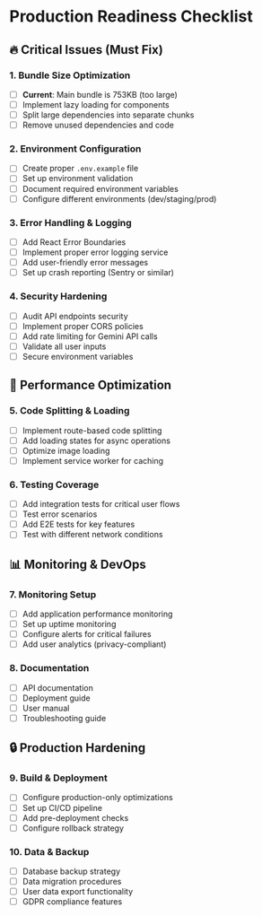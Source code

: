 # Production Readiness Checklist

## 🔥 Critical Issues (Must Fix)

### 1. Bundle Size Optimization
- [ ] **Current**: Main bundle is 753KB (too large)
- [ ] Implement lazy loading for components
- [ ] Split large dependencies into separate chunks
- [ ] Remove unused dependencies and code

### 2. Environment Configuration
- [ ] Create proper `.env.example` file
- [ ] Set up environment validation
- [ ] Document required environment variables
- [ ] Configure different environments (dev/staging/prod)

### 3. Error Handling & Logging
- [ ] Add React Error Boundaries
- [ ] Implement proper error logging service
- [ ] Add user-friendly error messages
- [ ] Set up crash reporting (Sentry or similar)

### 4. Security Hardening
- [ ] Audit API endpoints security
- [ ] Implement proper CORS policies
- [ ] Add rate limiting for Gemini API calls
- [ ] Validate all user inputs
- [ ] Secure environment variables

## 🎯 Performance Optimization

### 5. Code Splitting & Loading
- [ ] Implement route-based code splitting
- [ ] Add loading states for async operations
- [ ] Optimize image loading
- [ ] Implement service worker for caching

### 6. Testing Coverage
- [ ] Add integration tests for critical user flows
- [ ] Test error scenarios
- [ ] Add E2E tests for key features
- [ ] Test with different network conditions

## 📊 Monitoring & DevOps

### 7. Monitoring Setup
- [ ] Add application performance monitoring
- [ ] Set up uptime monitoring
- [ ] Configure alerts for critical failures
- [ ] Add user analytics (privacy-compliant)

### 8. Documentation
- [ ] API documentation
- [ ] Deployment guide
- [ ] User manual
- [ ] Troubleshooting guide

## 🔒 Production Hardening

### 9. Build & Deployment
- [ ] Configure production-only optimizations
- [ ] Set up CI/CD pipeline
- [ ] Add pre-deployment checks
- [ ] Configure rollback strategy

### 10. Data & Backup
- [ ] Database backup strategy
- [ ] Data migration procedures
- [ ] User data export functionality
- [ ] GDPR compliance features
